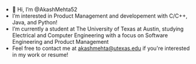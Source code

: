 - 👋 Hi, I’m @AkashMehta52
- I’m interested in Product Management and developement with C/C++, Java, and Python! 
- I’m currently a student at The University of Texas at Austin, studying Electrical and Computer Engineering
with a focus on Software Engineering and Product Management
- Feel free to contact me at akashmehta@utexas.edu if you're interested in my work or resume!

<!---
AkashMehta52/AkashMehta52 is a ✨ special ✨ repository because its `README.md` (this file) appears on your GitHub profile.
You can click the Preview link to take a look at your changes.
--->
